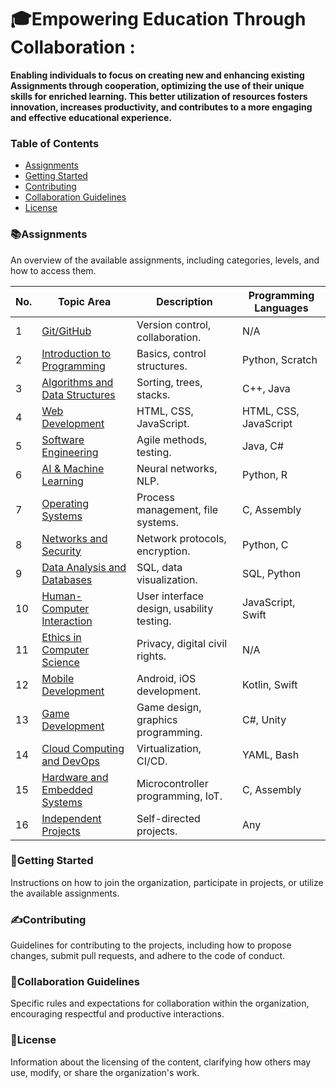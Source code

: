 # 🎓Empowering Education Through Collaboration :
   
**Enabling individuals to focus on creating new and enhancing existing Assignments through cooperation, optimizing the use of their unique skills for enriched learning. This better utilization of resources fosters innovation, increases productivity, and contributes to a more engaging and effective educational experience.**

### Table of Contents
* [Assignments](#assignments)   
* [Getting Started](#getting-started)   
* [Contributing](#contributing)   
* [Collaboration Guidelines](#collaboration-guidelines)   
* [License](#license)   


### 📚Assignments
An overview of the available assignments, including categories, levels, and how to access them.

| No. | Topic Area                                      | Description                                                                                           | Programming Languages        |
|-----|------------------------------------------------|-------------------------------------------------------------------------------------------------------|------------------------------|
| 1   | [Git/GitHub](#git/github)                      | Version control, collaboration.                                                                       | N/A                          |
| 2   | [Introduction to Programming](#)               | Basics, control structures.                                                                           | Python, Scratch              |
| 3   | [Algorithms and Data Structures](#)            | Sorting, trees, stacks.                                                                               | C++, Java                    |
| 4   | [Web Development](#)                           | HTML, CSS, JavaScript.                                                                                | HTML, CSS, JavaScript        |
| 5   | [Software Engineering](#)                      | Agile methods, testing.                                                                                | Java, C#                     |
| 6   | [AI & Machine Learning](#)                     | Neural networks, NLP.                                                                                 | Python, R                    |
| 7   | [Operating Systems](#)                         | Process management, file systems.                                                                     | C, Assembly                  |
| 8   | [Networks and Security](#)                     | Network protocols, encryption.                                                                        | Python, C                    |
| 9   | [Data Analysis and Databases](#)               | SQL, data visualization.                                                                              | SQL, Python                  |
| 10  | [Human-Computer Interaction](#)                | User interface design, usability testing.                                                             | JavaScript, Swift            |
| 11  | [Ethics in Computer Science](#)                | Privacy, digital civil rights.                                                                        | N/A                          |
| 12  | [Mobile Development](#)                        | Android, iOS development.                                                                             | Kotlin, Swift                |
| 13  | [Game Development](#)                          | Game design, graphics programming.                                                                    | C#, Unity                    |
| 14  | [Cloud Computing and DevOps](#)                | Virtualization, CI/CD.                                                                                | YAML, Bash                   |
| 15  | [Hardware and Embedded Systems](#)             | Microcontroller programming, IoT.                                                                     | C, Assembly                  |
| 16  | [Independent Projects](#)                      | Self-directed projects.                                                                               | Any                          |


### 🚀Getting Started
Instructions on how to join the organization, participate in projects, or utilize the available assignments.

### ✍️Contributing
Guidelines for contributing to the projects, including how to propose changes, submit pull requests, and adhere to the code of conduct.

### 🤝Collaboration Guidelines
Specific rules and expectations for collaboration within the organization, encouraging respectful and productive interactions.

### 📜License
Information about the licensing of the content, clarifying how others may use, modify, or share the organization's work.

